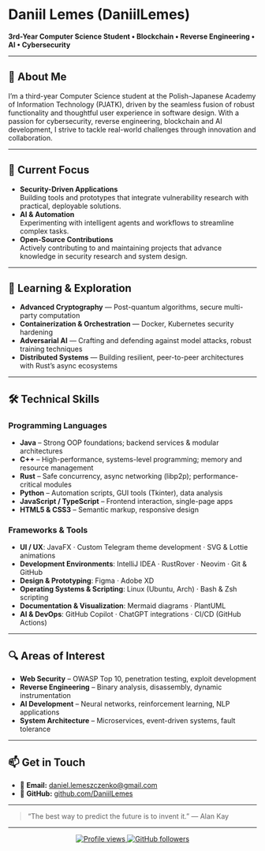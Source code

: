 <!--
********************************************************************************
  ____   _                       _ _ _       _                      
 |  _ \ (_) __ _ _   _  ___  __| (_) |_ ___| |__   __ _ ___  ___  
 | | | || |/ _` | | | |/ _ \/ _` | | __/ __| '_ \ / _` / __|/ _ \ 
 | |_| || | (_| | |_| |  __/ (_| | | || (__| | | | (_| \__ \  __/ 
 |____/ |_|\\__, |\__,_|\___|\__,_|_|\__\___|_| |_|\__,_|___/\___| 
            |___/                                                  
********************************************************************************
-->

# Daniil Lemes (DaniilLemes)

**3rd-Year Computer Science Student • Blockchain • Reverse Engineering • AI • Cybersecurity**

---

## 📖 About Me
I’m a third-year Computer Science student at the Polish-Japanese Academy of Information Technology (PJATK), driven by the seamless fusion of robust functionality and thoughtful user experience in software design. With a passion for cybersecurity, reverse engineering, blockchain and AI development, I strive to tackle real-world challenges through innovation and collaboration.

---

## 🔭 Current Focus
- **Security-Driven Applications**  
  Building tools and prototypes that integrate vulnerability research with practical, deployable solutions.  
- **AI & Automation**  
  Experimenting with intelligent agents and workflows to streamline complex tasks.  
- **Open-Source Contributions**  
  Actively contributing to and maintaining projects that advance knowledge in security research and system design.

---

## 🌱 Learning & Exploration
- **Advanced Cryptography** — Post-quantum algorithms, secure multi-party computation  
- **Containerization & Orchestration** — Docker, Kubernetes security hardening  
- **Adversarial AI** — Crafting and defending against model attacks, robust training techniques  
- **Distributed Systems** — Building resilient, peer-to-peer architectures with Rust’s async ecosystems  

---

## 🛠️ Technical Skills

### Programming Languages
- **Java** – Strong OOP foundations; backend services & modular architectures  
- **C++** – High-performance, systems-level programming; memory and resource management  
- **Rust** – Safe concurrency, async networking (libp2p); performance-critical modules  
- **Python** – Automation scripts, GUI tools (Tkinter), data analysis  
- **JavaScript / TypeScript** – Frontend interaction, single-page apps  
- **HTML5 & CSS3** – Semantic markup, responsive design

### Frameworks & Tools
- **UI / UX**: JavaFX · Custom Telegram theme development · SVG & Lottie animations  
- **Development Environments**: IntelliJ IDEA · RustRover · Neovim · Git & GitHub  
- **Design & Prototyping**: Figma · Adobe XD  
- **Operating Systems & Scripting**: Linux (Ubuntu, Arch) · Bash & Zsh scripting  
- **Documentation & Visualization**: Mermaid diagrams · PlantUML  
- **AI & DevOps**: GitHub Copilot · ChatGPT integrations · CI/CD (GitHub Actions)

---

## 🔍 Areas of Interest
- **Web Security** – OWASP Top 10, penetration testing, exploit development  
- **Reverse Engineering** – Binary analysis, disassembly, dynamic instrumentation  
- **AI Development** – Neural networks, reinforcement learning, NLP applications  
- **System Architecture** – Microservices, event-driven systems, fault tolerance

---

## 📫 Get in Touch
- 📧 **Email:** [daniel.lemeszczenko@gmail.com](mailto:daniel.lemeszczenko@gmail.com)  
- 🐙 **GitHub:** [github.com/DaniilLemes](https://github.com/DaniilLemes)  

---

> “The best way to predict the future is to invent it.”
> — Alan Kay

---

<p align="center">
  <a href="https://github.com/DaniilLemes">
    <img src="https://komarev.com/ghpvc/?username=DaniilLemes&style=flat-square" alt="Profile views" />
  </a>
  <a href="https://github.com/DaniilLemes?tab=repositories">
    <img src="https://img.shields.io/github/followers/DaniilLemes?label=Follow&style=social" alt="GitHub followers" />
  </a>
</p>
